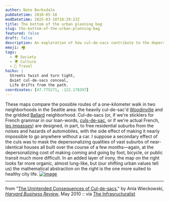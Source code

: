 ```yaml
---
author: Nate Barksdale
pubDatetime: 2010-05-18
modDatetime: 2025-03-10T18:29:22Z
title: The bottom of the urban planning bag
slug: the-bottom-of-the-urban-planning-bag
featured: false
draft: false
description: An exploration of how cul-de-sacs contribute to the depersonalization of suburban life and the challenges they pose for walkability in neighborhoods.
emoji: 🏘️
tags:
  - 🌍 Society
  - 🌍 Culture
  - 📍 Travel
haiku: |
  Streets twist and turn tight,  
  Quiet cul-de-sacs conceal,  
  Life drifts from the path.
coordinates: [47.775271, -122.178397]
---
```


These maps compare the possible routes of a one-kilometer walk in two neighborhoods in the Seattle area: the heavily cul-de-sac'd [Woodinville](http://maps.google.com/maps?f=q&source=s_q&hl=en&geocode=&q=woodinville+seattle&sll=45.530145,-122.811566&sspn=0.011935,0.018797&ie=UTF8&hq=&hnear=Woodinville,+King,+Washington&ll=47.775271,-122.178397&spn=0,0.053945&t=h&z=15&layer=c&cbll=47.759964,-122.167316&panoid=2aMkF9v9a9KJSYbAXr7WUw&cbp=12,267.46,,0,1.32) and the gridded [Ballard](http://maps.google.com/maps?f=q&source=s_q&hl=en&geocode=&q=ballard+seattle&sll=47.759964,-122.167316&sspn=0.023022,0.053945&ie=UTF8&hq=&hnear=Seattle&ll=47.684777,-122.392116&spn=0,0.053945&t=h&z=15&layer=c&cbll=47.675104,-122.37888&panoid=XUNO3CkYJ-NBoAkQcim2GQ&cbp=12,168.27,,0,12.71) neighborhood. Cul-de-sacs (or, if we're sticklers for French grammar in our loan-words, [culs-de-sac](http://en.wikipedia.org/wiki/Cul-de-sac), or if we're actual French, [les impasses](http://fr.wikipedia.org/wiki/Impasse)) are designed, in part, to free residential suburbs from the noises and hazards of automobiles, with the side effect of making it nearly impossible to go anywhere without a car. I suppose a secondary effect of the culs was to mask the depersonalizing qualities of vast suburbs of near-identical houses all built over the course of a few months—again, at the depersonalizing cost of making coming and going by foot, bicycle, or public transit much more difficult. In an added layer of irony, the map on the right looks far more organic, almost lung-like, but (our shifting urban values tell us) the mathematical abstraction on the right is the one more suited to healthy city life. [![image](http://culture-making.com/media/F1005B_A_lg.jpg)](http://hbr.org/2010/05/back-to-the-city/sb1)

---

from "[The Unintended Consequences of Cul-de-sacs](http://hbr.org/2010/05/back-to-the-city/sb1)," by Ania Wieckowski, [_Harvard Business Review_](http://hbr.org/2010/05/back-to-the-city/sb1), May 2010 :: via [The Infrasructuralist](http://www.infrastructurist.com/2010/05/07/how-cul-de-sacs-are-killing-your-community/)
